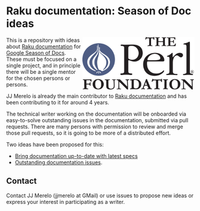 # Raku documentation: Season of Doc ideas

<img src="img/tpf_logo_transparent.png" width="300px" align="right" alt="TPF">

This is a repository with ideas
about [Raku documentation](https://docs.perl6.org) for [Google Season of Docs](https://developers.google.com/season-of-docs/). These must be focused on a single
project, and in principle there will be a single mentor for the chosen
persons or persons.

JJ Merelo is already the main contributor
to [Raku documentation](https://github.com/Raku/doc) and has been
contributing to it for around 4 years.

The technical writer working on the documentation will be onboarded
via easy-to-solve outstanding issues in the documentation, submitted
via pull requests. There are many persons with permission to review
and merge those pull requests, so it is going to be more of a
distributed effort.

Two ideas have been proposed for this:

* [Bring documentation up-to-date with latest specs](docs.md)
* [Outstanding documentation issues](big.md).

## Contact

Contact JJ Merelo (jjmerelo at GMail) or use issues to propose new
ideas or express your interest in participating as a writer.
